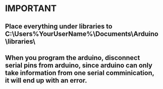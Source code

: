 # IMPORTANT
## Place everything under libraries to C:\Users\%YourUserName%\Documents\Arduino\libraries\
## When you program the arduino, disconnect serial pins from arduino, since arduino can only take information from one serial comminication, it will end up with an error.

